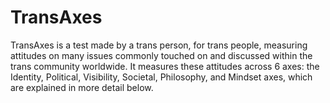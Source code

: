 # TransAxes
TransAxes is a test made by a trans person, for trans people, measuring attitudes on many issues commonly touched on and discussed within the trans community worldwide. It measures these attitudes across 6 axes: the Identity, Political, Visibility, Societal, Philosophy, and Mindset axes, which are explained in more detail below.
